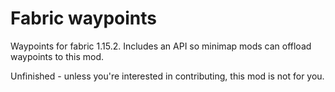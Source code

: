 # Fabric waypoints

Waypoints for fabric 1.15.2. Includes an API so minimap mods can offload waypoints to this mod.

Unfinished - unless you're interested in contributing, this mod is not for you.